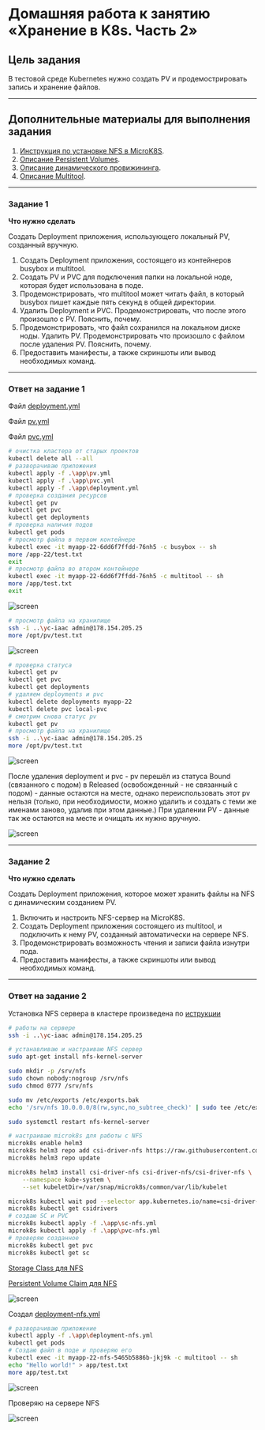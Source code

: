 # Домашняя работа к занятию «Хранение в K8s. Часть 2»

## Цель задания

В тестовой среде Kubernetes нужно создать PV и продемострировать запись и хранение файлов.

------

## Дополнительные материалы для выполнения задания

1. [Инструкция по установке NFS в MicroK8S](https://microk8s.io/docs/nfs).
2. [Описание Persistent Volumes](https://kubernetes.io/docs/concepts/storage/persistent-volumes/).
3. [Описание динамического провижининга](https://kubernetes.io/docs/concepts/storage/dynamic-provisioning/).
4. [Описание Multitool](https://github.com/wbitt/Network-MultiTool).

------

### Задание 1

**Что нужно сделать**

Создать Deployment приложения, использующего локальный PV, созданный вручную.

1. Создать Deployment приложения, состоящего из контейнеров busybox и multitool.
2. Создать PV и PVC для подключения папки на локальной ноде, которая будет использована в поде.
3. Продемонстрировать, что multitool может читать файл, в который busybox пишет каждые пять секунд в общей директории.
4. Удалить Deployment и PVC. Продемонстрировать, что после этого произошло с PV. Пояснить, почему.
5. Продемонстрировать, что файл сохранился на локальном диске ноды. Удалить PV.  Продемонстрировать что произошло с файлом после удаления PV. Пояснить, почему.
6. Предоставить манифесты, а также скриншоты или вывод необходимых команд.

------

### Ответ на задание 1

Файл [deployment.yml](./app/deployment.yml)

Файл [pv.yml](./app/pv.yml)

Файл [pvc.yml](./app/pvc.yml)

```bash
# очистка кластера от старых проектов
kubectl delete all --all
# разворачиваю приложения
kubectl apply -f .\app\pv.yml
kubectl apply -f .\app\pvc.yml
kubectl apply -f .\app\deployment.yml
# проверка создания ресурсов
kubectl get pv
kubectl get pvc
kubectl get deployments
# проверка наличия подов
kubectl get pods
# просмотр файла в первом контейнере
kubectl exec -it myapp-22-6dd6f7ffdd-76nh5 -c busybox -- sh
more /app-22/test.txt
exit
# просмотр файла во втором контейнере
kubectl exec -it myapp-22-6dd6f7ffdd-76nh5 -c multitool -- sh
more /app/test.txt
exit
```

![screen](./screen/Screenshot2024-07-19_134808.png)

```bash
# просмотр файла на хранилище
ssh -i ..\yc-iaac admin@178.154.205.25
more /opt/pv/test.txt
```

![screen](./screen/Screenshot2024-07-19_135036.png)

```bash
# проверка статуса
kubectl get pv
kubectl get pvc
kubectl get deployments
# удаляем deployments и pvc
kubectl delete deployments myapp-22
kubectl delete pvc local-pvc
# смотрим снова статус pv
kubectl get pv
# просмотр файла на хранилище
ssh -i ..\yc-iaac admin@178.154.205.25
more /opt/pv/test.txt
```

![screen](./screen/Screenshot2024-07-19_140420.png)

После удаления deployment и pvc - pv перешёл из статуса Bound (связанного с подом) в Released (освобожденный - не связанный с подом) - данные остаются на месте, однако переиспользовать этот pv нельзя (только, при необходимости, можно удалить и создать с теми же именами заново, удалив при этом данные.) При удалении PV - данные так же остаются на месте и очищать их нужно вручную.

![screen](./screen/Screenshot2024-07-19_142300.png)

------

### Задание 2

**Что нужно сделать**

Создать Deployment приложения, которое может хранить файлы на NFS с динамическим созданием PV.

1. Включить и настроить NFS-сервер на MicroK8S.
2. Создать Deployment приложения состоящего из multitool, и подключить к нему PV, созданный автоматически на сервере NFS.
3. Продемонстрировать возможность чтения и записи файла изнутри пода.
4. Предоставить манифесты, а также скриншоты или вывод необходимых команд.

------

### Ответ на задание 2

Установка NFS сервера в кластере произведена по [иструкции](https://microk8s.io/docs/how-to-nfs)

```bash
# работы на сервере
ssh -i ..\yc-iaac admin@178.154.205.25

# устанавливаю и настраиваю NFS сервер
sudo apt-get install nfs-kernel-server

sudo mkdir -p /srv/nfs
sudo chown nobody:nogroup /srv/nfs
sudo chmod 0777 /srv/nfs

sudo mv /etc/exports /etc/exports.bak
echo '/srv/nfs 10.0.0.0/8(rw,sync,no_subtree_check)' | sudo tee /etc/exports

sudo systemctl restart nfs-kernel-server

# настраиваю microk8s для работы с NFS
microk8s enable helm3
microk8s helm3 repo add csi-driver-nfs https://raw.githubusercontent.com/kubernetes-csi/csi-driver-nfs/master/charts
microk8s helm3 repo update

microk8s helm3 install csi-driver-nfs csi-driver-nfs/csi-driver-nfs \
    --namespace kube-system \
    --set kubeletDir=/var/snap/microk8s/common/var/lib/kubelet

microk8s kubectl wait pod --selector app.kubernetes.io/name=csi-driver-nfs --for condition=ready --namespace kube-system
microk8s kubectl get csidrivers
# создаю SC и PVC
microk8s kubectl apply -f .\app\sc-nfs.yml
microk8s kubectl apply -f .\app\pvc-nfs.yml
# проверяю созданное
microk8s kubectl get pvc
microk8s kubectl get sc
```

[Storage Class для NFS](./app/sc-nfs.yml)

[Persistent Volume Claim для NFS](./app/pvc-nfs.yml)

![screen](./screen/Screenshot2024-07-19_153144.png)

Создал [deployment-nfs.yml](./app/deployment-nfs.yml)

```bash
# разворачиваю приложение
kubectl apply -f .\app\deployment-nfs.yml
kubectl get pods
# Создаю файл в поде и проверяю его
kubectl exec -it myapp-22-nfs-5465b5886b-jkj9k -c multitool -- sh
echo "Hello world!" > app/test.txt
more app/test.txt
```

![screen](./screen/Screenshot2024-07-19_161431.png)

Проверяю на сервере NFS

![screen](./screen/Screenshot2024-07-19_161505.png)
